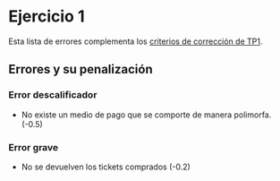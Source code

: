# Ejercicio 1

Esta lista de errores complementa los [criterios de 
corrección de TP1][tp1_criterios].

## Errores y su penalización

### Error descalificador

- No existe un medio de pago que se comporte de manera polimorfa. (-0.5)

### Error grave

- No se devuelven los tickets comprados (-0.2)

[tp1_criterios]: https://docs.google.com/document/u/2/d/1p_Plu5EoiF6AaQ8pUBvSRIhrU61RF5g7ggu9Hijya_4/edit?usp=drive_web&ouid=100137667703651648441